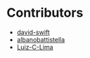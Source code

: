 # Contributors

- [david-swift](https://github.com/david-swift)
- [albanobattistella](https://github.com/albanobattistella)
- [Luiz-C-Lima](https://github.com/albanobattistella)
